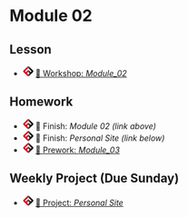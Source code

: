 # Module 02

## Lesson
<!-- - ![FSA](/logo.png) [📺 Lectures 4- in Playlist]() -->
<!-- - ![FSA](/logo.png) [👾 Demo Code: *HTML*]() -->
- ![FSA](/logo.png) [🔬 Workshop: *Module_02*](https://learn.fullstackacademy.com/workshop/5e2f027bf06d2e0004f1ff7d/content/5e2f027bf06d2e0004f1ff92/text)
<!-- - ![FSA](/logo.png) [👾 Solution: *HTML*]() -->

## Homework
- ![FSA](/logo.png) 🔬 Finish: *Module 02 (link above)*
- ![FSA](/logo.png) 🔬 Finish: *Personal Site (link below)*
- ![FSA](/logo.png) [📖 Prework: *Module_03*](https://learn.fullstackacademy.com/workshop/5e2f06f4f06d2e0004f200f1/content/5e2f06f4f06d2e0004f200f8/text)

## Weekly Project (Due Sunday)
- ![FSA](/logo.png) [🔬 Project: *Personal Site*](https://learn.fullstackacademy.com/workshop/5e29d2cd1f75040004050af8/content/5e2b041cdbd8420004067941/text)

